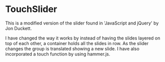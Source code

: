 TouchSlider
===========

This is a modified version of the slider found in 'JavaScript and jQuery' by Jon Duckett.

I have changed the way it works by instead of having the slides layered on top of each other, a container holds all the slides in row. As the slider changes the group is translated showing a new slide. I have also incorporated a touch function by using hammer.js. 
